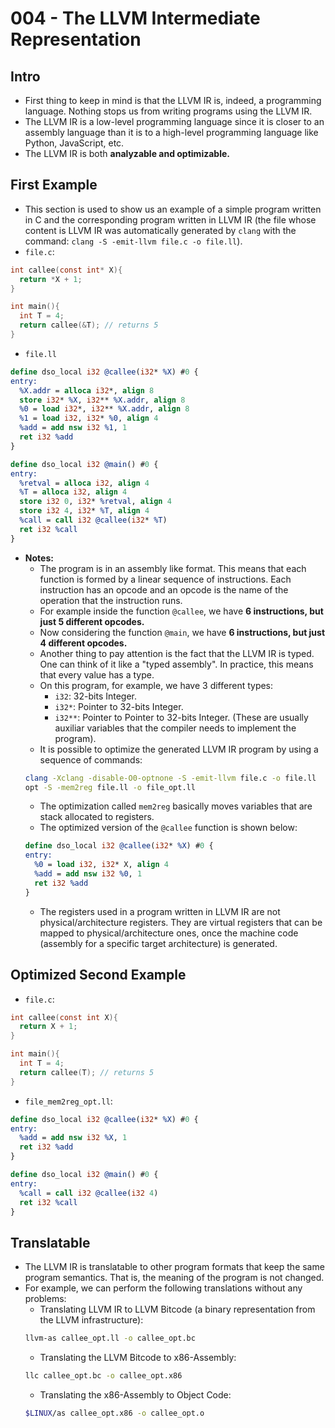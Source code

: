 # 004 - The LLVM Intermediate Representation

## Intro
* First thing to keep in mind is that the LLVM IR is, indeed, a programming language. Nothing stops us from writing programs using the LLVM IR.
* The LLVM IR is a low-level programming language since it is closer to an assembly language than it is to a high-level programming language like Python, JavaScript, etc.
* The LLVM IR is both __analyzable and optimizable.__

## First Example
* This section is used to show us an example of a simple program written in C and the corresponding program written in LLVM IR (the file whose content is LLVM IR was automatically generated by ```clang``` with the command: ```clang -S -emit-llvm file.c -o file.ll```).
* ```file.c```:
```c
int callee(const int* X){
  return *X + 1;
}

int main(){
  int T = 4;
  return callee(&T); // returns 5
}
```
* ```file.ll```
```llvm
define dso_local i32 @callee(i32* %X) #0 {
entry:
  %X.addr = alloca i32*, align 8
  store i32* %X, i32** %X.addr, align 8
  %0 = load i32*, i32** %X.addr, align 8
  %1 = load i32, i32* %0, align 4
  %add = add nsw i32 %1, 1
  ret i32 %add
}

define dso_local i32 @main() #0 {
entry:
  %retval = alloca i32, align 4
  %T = alloca i32, align 4
  store i32 0, i32* %retval, align 4
  store i32 4, i32* %T, align 4
  %call = call i32 @callee(i32* %T)
  ret i32 %call
}
```
* __Notes:__
  * The program is in an assembly like format. This means that each function is formed by a linear sequence of instructions. Each instruction has an opcode and an opcode is the name of the operation that the instruction runs.
  * For example inside the function ```@callee```, we have __6 instructions, but just 5 different opcodes.__
  * Now considering the function ```@main```, we have __6 instructions, but just 4 different opcodes.__
  * Another thing to pay attention is the fact that the LLVM IR is typed. One can think of it like a "typed assembly". In practice, this means that every value has a type.
  * On this program, for example, we have 3 different types:
    * ```i32```: 32-bits Integer.
    * ```i32*```: Pointer to 32-bits Integer.
    * ```i32**```: Pointer to Pointer to 32-bits Integer. (These are usually auxiliar variables that the compiler needs to implement the program).
  * It is possible to optimize the generated LLVM IR program by using a sequence of commands:
  ```sh
  clang -Xclang -disable-O0-optnone -S -emit-llvm file.c -o file.ll
  opt -S -mem2reg file.ll -o file_opt.ll
  ```
  * The optimization called ```mem2reg``` basically moves variables that are stack allocated to registers.
  * The optimized version of the ```@callee``` function is shown below:
  ```llvm
  define dso_local i32 @callee(i32* %X) #0 {
  entry:
    %0 = load i32, i32* X, align 4
    %add = add nsw i32 %0, 1
    ret i32 %add
  }
  ```
  * The registers used in a program written in LLVM IR are not physical/architecture registers. They are virtual registers that can be mapped to physical/architecture ones, once the machine code (assembly for a specific target architecture) is generated.

## Optimized Second Example
* ```file.c```:
```c
int callee(const int X){
  return X + 1;
}

int main(){
  int T = 4;
  return callee(T); // returns 5
}
```
* ```file_mem2reg_opt.ll```:
```llvm
define dso_local i32 @callee(i32* %X) #0 {
entry:
  %add = add nsw i32 %X, 1
  ret i32 %add
}

define dso_local i32 @main() #0 {
entry:
  %call = call i32 @callee(i32 4)
  ret i32 %call
}
```

## Translatable
* The LLVM IR is translatable to other program formats that keep the same program semantics. That is, the meaning of the program is not changed.
* For example, we can perform the following translations without any problems:
  * Translating LLVM IR to LLVM Bitcode (a binary representation from the LLVM infrastructure):
  ```sh
  llvm-as callee_opt.ll -o callee_opt.bc
  ```
  * Translating the LLVM Bitcode to x86-Assembly:
  ```sh
  llc callee_opt.bc -o callee_opt.x86
  ```
  * Translating the x86-Assembly to Object Code:
  ```sh
  $LINUX/as callee_opt.x86 -o callee_opt.o
  ```
